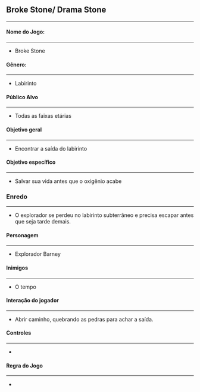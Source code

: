 ## **Broke Stone/ Drama Stone**

------

#### **Nome do Jogo:**

------

- Broke Stone

#### **Gênero:**

------

- Labirinto

#### **Público Alvo**

------

- Todas as faixas etárias

#### **Objetivo geral**

------

- Encontrar a saída do labirinto

#### **Objetivo específico**

------

- Salvar sua vida antes que o oxigênio acabe

### **Enredo**

------

- O explorador se perdeu no labirinto subterrâneo e precisa escapar antes que seja tarde demais.

#### **Personagem**

------

- Explorador Barney

#### **Inimigos**

------

- O tempo

#### **Interação do jogador**

------

- Abrir caminho, quebrando as pedras para achar a saída.

#### **Controles**

------

- 

#### **Regra do Jogo**

------

- 